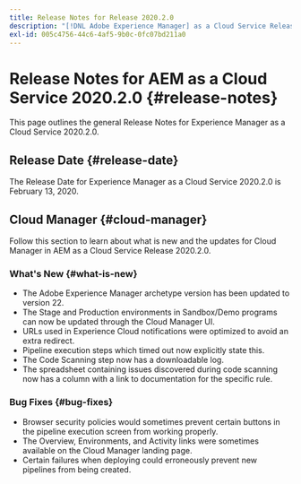 ```yaml
---
title: Release Notes for Release 2020.2.0
description: "[!DNL Adobe Experience Manager] as a Cloud Service Release Notes for 2020.2.0."
exl-id: 005c4756-44c6-4af5-9b0c-0fc07bd211a0
---
```

# Release Notes for AEM as a Cloud Service 2020.2.0 {#release-notes}

This page outlines the general Release Notes for Experience Manager as a Cloud Service 2020.2.0.

## Release Date {#release-date}

The Release Date for Experience Manager as a Cloud Service 2020.2.0 is February 13, 2020.

## Cloud Manager {#cloud-manager}

Follow this section to learn about what is new and the updates for Cloud Manager in AEM as a Cloud Service Release 2020.2.0.

### What's New {#what-is-new}

* The Adobe Experience Manager archetype version has been updated to version 22.
* The Stage and Production environments in Sandbox/Demo programs can now be updated through the Cloud Manager UI.
* URLs used in Experience Cloud notifications were optimized to avoid an extra redirect.
* Pipeline execution steps which timed out now explicitly state this.
* The Code Scanning step now has a downloadable log.
* The spreadsheet containing issues discovered during code scanning now has a column with a link to documentation for the specific rule.

### Bug Fixes  {#bug-fixes}

* Browser security policies would sometimes prevent certain buttons in the pipeline execution screen from working properly.
* The Overview, Environments, and Activity links were sometimes available on the Cloud Manager landing page.
* Certain failures when deploying could erroneously prevent new pipelines from being created.
